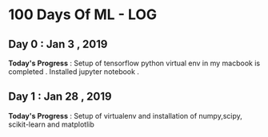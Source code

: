 # 100 Days Of ML - LOG

## Day 0 : Jan 3 , 2019
 
**Today's Progress** : Setup of tensorflow python virtual env in my macbook is completed . Installed jupyter notebook .


## Day 1 : Jan 28 , 2019
 
**Today's Progress** : Setup of virtualenv and installation of numpy,scipy, scikit-learn and matplotlib

